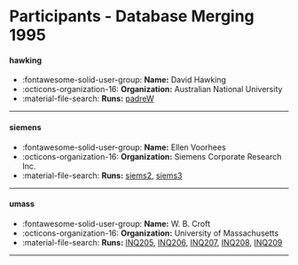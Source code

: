 # Participants - Database Merging 1995 

#### hawking
 - :fontawesome-solid-user-group: **Name:** David Hawking
 - :octicons-organization-16: **Organization:** Australian National University
 - :material-file-search: **Runs:** [padreW](./runs.md#padrew) 

---
#### siemens
 - :fontawesome-solid-user-group: **Name:** Ellen Voorhees
 - :octicons-organization-16: **Organization:** Siemens Corporate Research Inc.
 - :material-file-search: **Runs:** [siems2](./runs.md#siems2), [siems3](./runs.md#siems3) 

---
#### umass
 - :fontawesome-solid-user-group: **Name:** W. B. Croft
 - :octicons-organization-16: **Organization:** University of Massachusetts
 - :material-file-search: **Runs:** [INQ205](./runs.md#inq205), [INQ206](./runs.md#inq206), [INQ207](./runs.md#inq207), [INQ208](./runs.md#inq208), [INQ209](./runs.md#inq209) 

---
